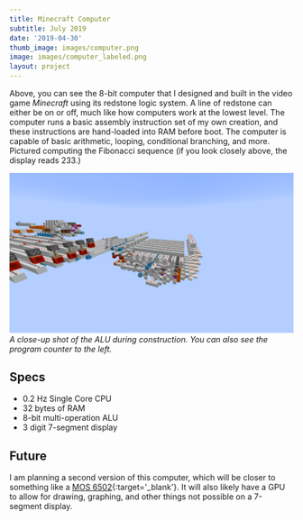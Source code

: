 ```yaml
---
title: Minecraft Computer
subtitle: July 2019
date: '2019-04-30'
thumb_image: images/computer.png
image: images/computer_labeled.png
layout: project
---
```


Above, you can see the 8-bit computer that I designed and built in the video game *Minecraft* using its redstone logic system. A line of redstone can either be on or off, much like how computers work at the lowest level. The computer runs a basic assembly instruction set of my own creation, and these instructions are hand-loaded into RAM before boot. The computer is capable of basic arithmetic, looping, conditional branching, and more. Pictured computing the Fibonacci sequence (if you look closely above, the display reads 233.)

![ALU](/images/computer_alu.png)
*A close-up shot of the ALU during construction. You can also see the program counter to the left.*

## Specs
- 0.2 Hz Single Core CPU
- 32 bytes of RAM
- 8-bit multi-operation ALU
- 3 digit 7-segment display

## Future
I am planning a second version of this computer, which will be closer to something like a [MOS 6502](https://en.wikipedia.org/wiki/MOS_Technology_6502){:target='_blank'}. It will also likely have a GPU to allow for drawing, graphing, and other things not possible on a 7-segment display.

